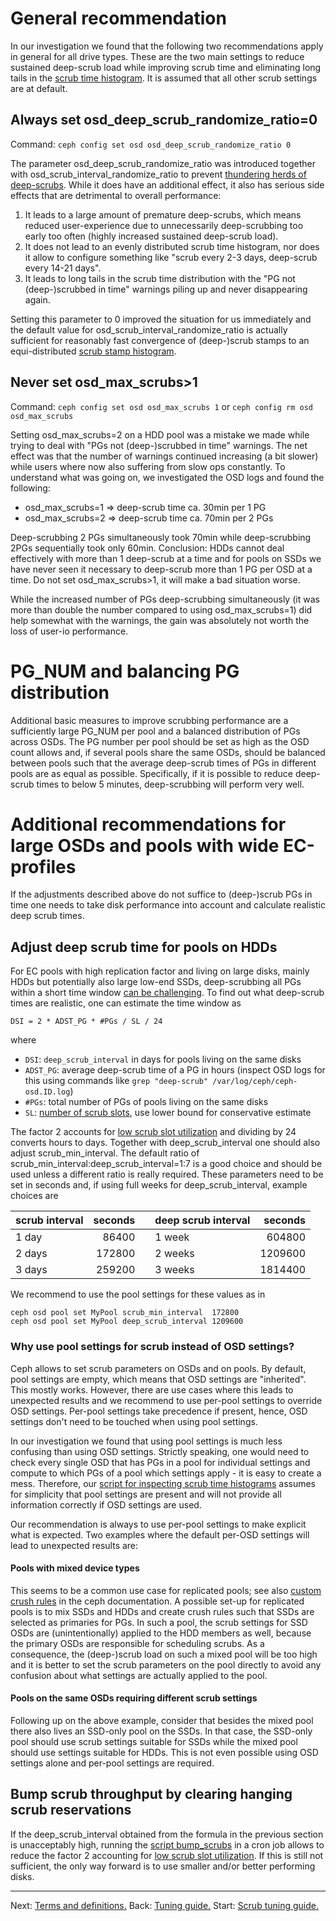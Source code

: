 # General recommendation

In our investigation we found that the following two recommendations apply in general for all drive types. These are the two main settings to reduce sustained deep-scrub load while improving scrub time and eliminating long tails in the [scrub time histogram](ScrubTimeHistogram.md). It is assumed that all other scrub settings are at default.

## Always set osd_deep_scrub_randomize_ratio=0

Command: `ceph config set osd osd_deep_scrub_randomize_ratio 0`

The parameter osd_deep_scrub_randomize_ratio was introduced together with osd_scrub_interval_randomize_ratio to prevent [thundering herds of deep-scrubs](https://lore.kernel.org/all/CABZ+qq=7izv5o-5ACygqZyr=ho58nLoKb7XmRKT2yyTqKFwrZQ@mail.gmail.com/). While it does have an additional effect, it also has serious side effects that are detrimental to overall performance:

1. It leads to a large amount of premature deep-scrubs, which means reduced user-experience due to unnecessarily deep-scrubbing too early too often (highly increased sustained deep-scrub load).
2. It does not lead to an evenly distributed scrub time histogram, nor does it allow to configure something like "scrub every 2-3 days, deep-scrub every 14-21 days".
3. It leads to long tails in the scrub time distribution with the "PG not (deep-)scrubbed in time" warnings piling up and never disappearing again.

Setting this parameter to 0 improved the situation for us immediately and the default value for osd_scrub_interval_randomize_ratio is actually sufficient for reasonably fast convergence of (deep-)scrub stamps to an equi-distributed [scrub stamp histogram](ScrubTimeHistogram.md).

## Never set osd_max_scrubs>1

Command: `ceph config set osd osd_max_scrubs 1` or `ceph config rm osd osd_max_scrubs`

Setting osd_max_scrubs=2 on a HDD pool was a mistake we made while trying to deal with "PGs not (deep-)scrubbed in time" warnings. The net effect was that the number of warnings continued increasing (a bit slower) while users where now also suffering from slow ops constantly. To understand what was going on, we investigated the OSD logs and found the following:

- osd_max_scrubs=1 => deep-scrub time ca. 30min per 1 PG
- osd_max_scrubs=2 => deep-scrub time ca. 70min per 2 PGs

Deep-scrubbing 2 PGs simultaneously took 70min while deep-scrubbing 2PGs sequentially took only 60min. Conclusion: HDDs cannot deal effectively with more than 1 deep-scrub at a time and for pools on SSDs we have never seen it necessary to deep-scrub more than 1 PG per OSD at a time. Do not set osd_max_scrubs>1, it will make a bad situation worse.

While the increased number of PGs deep-scrubbing simultaneously (it was more than double the number compared to using osd_max_scrubs=1) did help somewhat with the warnings, the gain was absolutely not worth the loss of user-io performance.

# PG_NUM and balancing PG distribution

Additional basic measures to improve scrubbing performance are a sufficiently large PG_NUM per pool and a balanced distribution of PGs across OSDs. The PG number per pool should be set as high as the OSD count allows and, if several pools share the same OSDs, should be balanced between pools such that the average deep-scrub times of PGs in different pools are as equal as possible. Specifically, if it is possible to reduce deep-scrub times to below 5 minutes, deep-scrubbing will perform very well.

# Additional recommendations for large OSDs and pools with wide EC-profiles

If the adjustments described above do not suffice to (deep-)scrub PGs in time one needs to take disk performance into account and calculate realistic deep scrub times.

## Adjust deep scrub time for pools on HDDs

For EC pools with high replication factor and living on large disks, mainly HDDs but potentially also large low-end SSDs, deep-scrubbing all PGs within a short time window [can be challenging](ScrubSlotParadox.md). To find out what deep-scrub times are realistic, one can estimate the time window as

    DSI = 2 * ADST_PG * #PGs / SL / 24

where

- `DSI`: `deep_scrub_interval` in days for pools living on the same disks
- `ADST_PG`: average deep-scrub time of a PG in hours (inspect OSD logs for this using commands like `grep "deep-scrub" /var/log/ceph/ceph-osd.ID.log`)
- `#PGs`: total number of PGs of pools living on the same disks
- `SL`: [number of scrub slots](ScrubSlotParadox.md), use lower bound for conservative estimate

The factor 2 accounts for [low scrub slot utilization](StuckScrubReservations.md) and dividing by 24 converts hours to days. Together with deep_scrub_interval one should also adjust scrub_min_interval. The default ratio of scrub_min_interval:deep_scrub_interval=1:7 is a good choice and should be used unless a different ratio is really required. These parameters need to be set in seconds and, if using full weeks for deep_scrub_interval, example choices are

| scrub interval | seconds | | deep scrub interval | seconds |
|       ---      |  ---:  |---|       ---          |   ---:  |
| 1 day  |  86400 | | 1 week  |  604800 |
| 2 days | 172800 | | 2 weeks | 1209600 |
| 3 days | 259200 | | 3 weeks | 1814400 |

We recommend to use the pool settings for these values as in

```
ceph osd pool set MyPool scrub_min_interval  172800
ceph osd pool set MyPool deep_scrub_interval 1209600
```

### Why use pool settings for scrub instead of OSD settings?

Ceph allows to set scrub parameters on OSDs and on pools. By default, pool settings are empty, which means that OSD settings are "inherited". This mostly works. However, there are use cases where this leads to unexpected results and we recommend to use per-pool settings to override OSD settings. Per-pool settings take precedence if present, hence, OSD settings don't need to be touched when using pool settings.

In our investigation we found that using pool settings is much less confusing than using OSD settings. Strictly speaking, one would need to check every single OSD that has PGs in a pool for individual settings and compute to which PGs of a pool which settings apply - it is easy to create a mess. Therefore, our [script for inspecting scrub time histograms](ScrubTimeHistogram.md) assumes for simplicity that pool settings are present and will not provide all information correctly if OSD settings are used.

Our recommendation is always to use per-pool settings to make explicit what is expected. Two examples where the default per-OSD settings will lead to unexpected results are:

#### Pools with mixed device types

This seems to be a common use case for replicated pools; see also [custom crush rules](https://docs.ceph.com/en/latest/rados/operations/crush-map/#custom-crush-rules) in the ceph documentation. A possible set-up for replicated pools is to mix SSDs and HDDs and create crush rules such that SSDs are selected as primaries for PGs. In such a pool, the scrub settings for SSD OSDs are (unintentionally) applied to the HDD members as well, because the primary OSDs are responsible for scheduling scrubs. As a consequence, the (deep-)scrub load on such a mixed pool will be too high and it is better to set the scrub parameters on the pool directly to avoid any confusion about what settings are actually applied to the pool.

#### Pools on the same OSDs requiring different scrub settings

Following up on the above example, consider that besides the mixed pool there also lives an SSD-only pool on the SSDs. In that case, the SSD-only pool should use scrub settings suitable for SSDs while the mixed pool should use settings suitable for HDDs. This is not even possible using OSD settings alone and per-pool settings are required.

## Bump scrub throughput by clearing hanging scrub reservations

If the deep_scrub_interval obtained from the formula in the previous section is unacceptably high, running the [script bump_scrubs](../scripts/bump_scrubs) in a cron job allows to reduce the factor 2 accounting for [low scrub slot utilization](StuckScrubReservations.md). If this is still not sufficient, the only way forward is to use smaller and/or better performing disks.

---
Next: [Terms and definitions.](ScrubTerms.md)
Back: [Tuning guide.](TuningScrub.md)
Start: [Scrub tuning guide.](TuningScrub.md)